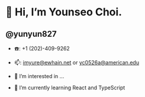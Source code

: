 # 👋 Hi, I’m Younseo Choi.
## @yunyun827
- ☎️: +1 (202)-409-9262
- 📫: imyure@ewhain.net or yc0526a@american.edu
  
- 👀 I’m interested in ...
- 🌱 I’m currently learning React and TypeScript


<!---
yunyun827/yunyun827 is a ✨ special ✨ repository because its `README.md` (this file) appears on your GitHub profile.
You can click the Preview link to take a look at your changes.
--->
